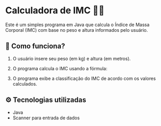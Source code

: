 <h1>Calculadora de IMC 🏋️‍♂️ </h1>

Este é um simples programa em Java que calcula o Índice de Massa Corporal (IMC) com base no peso e altura informados pelo usuário.

## 📌 Como funciona?

1. O usuário insere seu peso (em kg) e altura (em metros).
2. O programa calcula o IMC usando a fórmula:

3. O programa exibe a classificação do IMC de acordo com os valores calculados.

## ⚙️ Tecnologias utilizadas

- Java
- Scanner para entrada de dados
